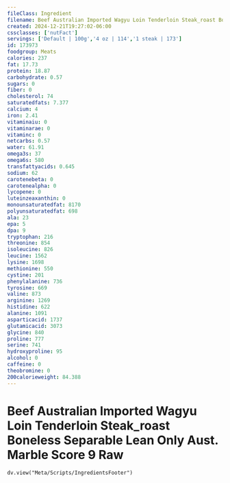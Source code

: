 ```yaml
---
fileClass: Ingredient
filename: Beef Australian Imported Wagyu Loin Tenderloin Steak_roast Boneless Separable Lean Only Aust. Marble Score 9 Raw
created: 2024-12-21T19:27:02-06:00
cssclasses: ['nutFact']
servings: ['Default | 100g','4 oz | 114','1 steak | 173']
id: 173973
foodgroup: Meats
calories: 237
fat: 17.73
protein: 18.87
carbohydrate: 0.57
sugars: 0
fiber: 0
cholesterol: 74
saturatedfats: 7.377
calcium: 4
iron: 2.41
vitaminaiu: 0
vitaminarae: 0
vitaminc: 0
netcarbs: 0.57
water: 61.91
omega3s: 37
omega6s: 580
transfattyacids: 0.645
sodium: 62
carotenebeta: 0
carotenealpha: 0
lycopene: 0
luteinzeaxanthin: 0
monounsaturatedfat: 8170
polyunsaturatedfat: 698
ala: 23
epa: 5
dpa: 9
tryptophan: 216
threonine: 854
isoleucine: 826
leucine: 1562
lysine: 1698
methionine: 550
cystine: 201
phenylalanine: 736
tyrosine: 669
valine: 873
arginine: 1269
histidine: 622
alanine: 1091
asparticacid: 1737
glutamicacid: 3073
glycine: 840
proline: 777
serine: 741
hydroxyproline: 95
alcohol: 0
caffeine: 0
theobromine: 0
200calorieweight: 84.388
---
```


# Beef Australian Imported Wagyu Loin Tenderloin Steak_roast Boneless Separable Lean Only Aust. Marble Score 9 Raw

```dataviewjs
dv.view("Meta/Scripts/IngredientsFooter")
```